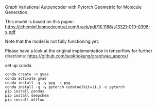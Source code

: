 Graph Variational Autoencoder with Pytorch Geometric for Molecule Generation.

This model is based on this paper:
https://jcheminf.biomedcentral.com/track/pdf/10.1186/s13321-019-0396-x.pdf

Note that the model is not fully functioning yet.

Please have a look at the original implementation in tensorflow for further directions:
https://github.com/seokhokang/graphvae_approx/


set up conda:

`````
conda create -n gvae
conda activate gvae
conda install -q -y pyg -c pyg
conda install -q -y pytorch cudatoolkit=11.3 -c pytorch
pip install pandas
pip install deepchem
pip install mlflow

`````